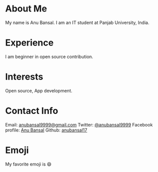 # About Me
My name is Anu Bansal. I am an IT student at Panjab University, India.
# Experience
I am beginner in open source contribution.
# Interests
Open source, App development.
# Contact Info
Email: [anubansal9999@gmail.com](mailto:anubansal9999@gmail.com)
Twitter: [@anubansal9999](https://twitter.com/anubansal9999)
Facebook profile: [Anu Bansal](https://www.facebook.com/anu.bansal.77128)
Github: [anubansal17](https://github.com/anubansal17)
# Emoji
My favorite emoji is :smile:
